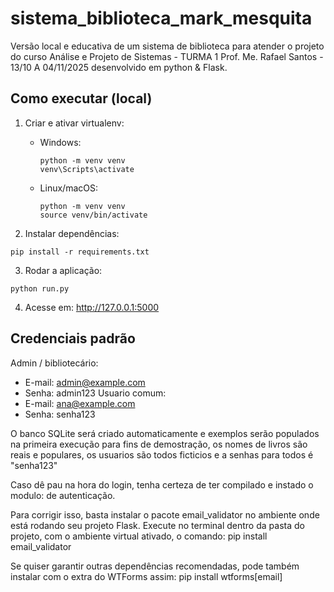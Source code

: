 # sistema_biblioteca_mark_mesquita

Versão local e educativa de um sistema de biblioteca para atender o projeto do curso Análise e Projeto de Sistemas - TURMA 1
Prof. Me. Rafael Santos - 13/10 A 04/11/2025 desenvolvido em python & Flask.

## Como executar (local)
1. Criar e ativar virtualenv:
   - Windows:
     ```
     python -m venv venv
     venv\Scripts\activate
     ```
   - Linux/macOS:
     ```
     python -m venv venv
     source venv/bin/activate
     ```

2. Instalar dependências:
```
pip install -r requirements.txt
```

3. Rodar a aplicação:
```
python run.py
```

4. Acesse em: http://127.0.0.1:5000

## Credenciais padrão
Admin / bibliotecário:
- E-mail: admin@example.com
- Senha: admin123
Usuario comum:
- E-mail: ana@example.com
- Senha: senha123

O banco SQLite será criado automaticamente e exemplos serão populados na primeira execução para fins de demostração, os nomes de livros são reais e populares, os usuarios são todos ficticios e a senhas para todos é "senha123"

Caso dê pau na hora do login, tenha certeza de ter compilado e instado o modulo: de autenticação.

Para corrigir isso, basta instalar o pacote email_validator no ambiente onde está rodando seu projeto Flask. Execute no terminal dentro da pasta do projeto, com o ambiente virtual ativado, o comando:
pip install email_validator

Se quiser garantir outras dependências recomendadas, pode também instalar com o extra do WTForms assim:
pip install wtforms[email]